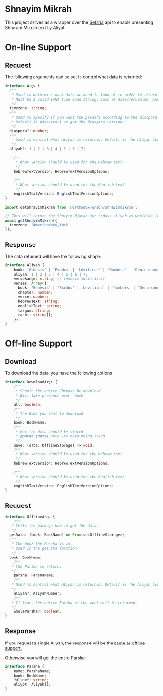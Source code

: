 # Shnayim Mikrah
This project serves as a wrapper over the [Sefaria](https://github.com/Sefaria/Sefaria-Project/wiki/API-Documentation) api to enable presenting Shnayim Mikrah text by Aliyah.

# On-line Support
## Request
The following arguments can be set to control what data is returned:
```ts
interface Args {
  /**
   * Used to determine what date we need to look at in order to return the correct Aliyah
   * Must be a valid IANA time zone string, such as Asia/Jerusalem, America/New_York, Europe/Paris, etc.
   */
  timezone: string;
  /**
   * Used to specify if you want the parasha according to the diaspora calendar or according to the Israel calendar. 
   * Default is diaspora=1 to get the diaspora version.
   */
  diaspora?: number;
  /**
   * Used to control what ALiyah is returned. Default is the Aliyah for the day of the week.
   */
  aliyah?: 1 | 2 | 3 | 4 | 5 | 6 | 7; 

	/**
	 * What version should be used for the Hebrew text
	 */
	hebrewTextVersion: HebrewTextVersionOptions;
	
	/**
	 * What version should be used for the English text
	 */
	englishTextVersion: EnglishTextVersionOptions;
}
```

```ts
import getShnayimMikrah from '@orthodox-union/shnayimmikrah';

// This will return the Shnayim Mikrah for todays aliyah as would be leined in the America/New_York timezone.
await getShnayimMikrah({
  timezone: 'America/New_York'
});
```

## Response
The data returned will have the following shape:
```ts
interface Aliyah {
    book: 'Genesis' | 'Exodus' | 'Leviticus' | 'Numbers' | 'Deuteronomy';
    aliyah: 1 | 2 | 3 | 4 | 5 | 6 | 7;
    verseRange: string; // Genesis 30:14-30:27
    verses: Array<{
      book: 'Genesis' | 'Exodus' | 'Leviticus' | 'Numbers' | 'Deuteronomy';
      chapter: number;
      verse: number;
      hebrewText: string;
      englishText: string;
      targum: string;
      rashi: string[];
    }>;
}
```
# Off-line Support

## Download
To download the data, you have the following options
```typescript
interface DownloadArgs {
	/**
	 * Should the entire Chumash be download.
	 * Will take predence over `book`
	 */
	all: boolean;
	/**
	 * The Book you want to download.
	 */
	book: BookName;
	/**
	 * How the data should be stored
	 * @param {data} data The data being saved
	 */
	save: (data: OfflineStorage) => void;
	/**
	 * What version should be used for the Hebrew text
	 */
	hebrewTextVersion: HebrewTextVersionOptions;
	
	/**
	 * What version should be used for the English text
	 */
	englishTextVersion: EnglishTextVersionOptions;
}
```

## Request
```typescript
interface OfflineArgs {
	/**
   * Tells the package how to get the data.
   */
  getData: (book: BookName) => Promise<OfflineStorage>;
  /**
   * The book the Parsha is in.
   * Used in the getData function
   */
  book: BookName;
	/**
   * The Parsha to return.
   */
	parsha: ParshaName;
	/**
   * Used to control what ALiyah is returned. Default is the Aliyah for the day of the week.
   */
	aliyah?: AliyahNumber;
	/**
   * If true, the entire Parsha of the week will be returned.
   */
	wholeParsha?: boolean;
}
```

## Response
If you request a single Aliyah, the response will be the [same as offline support.](#response)

Otherwise you will get the entire Parsha:
```typescript
interface Parsha {
	name: ParshaName;
	book: BookName;
	fullRef: string;
	aliyot: Aliyah[];
}
```